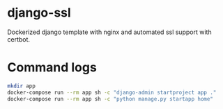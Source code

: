 # django-ssl
Dockerized django template with nginx and automated ssl support with certbot.





# Command logs
```bash
mkdir app
docker-compose run --rm app sh -c "django-admin startproject app ."
docker-compose run --rm app sh -c "python manage.py startapp home"
```
